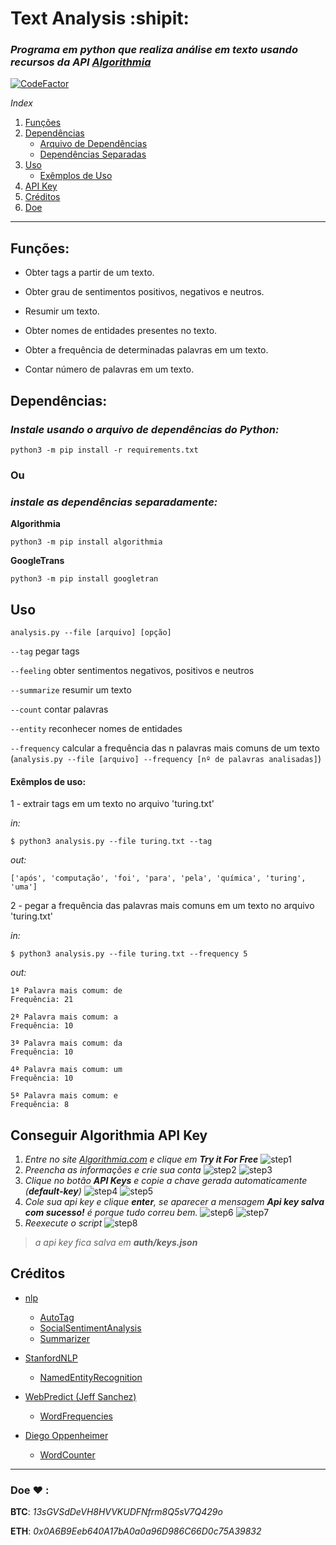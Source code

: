 # Text Analysis :shipit:

### _Programa em python que realiza análise em texto usando recursos da API [Algorithmia](https://algorithmia.com)_

[![CodeFactor](https://www.codefactor.io/repository/github/mateusfg7/textanalysis/badge)](https://www.codefactor.io/repository/github/mateusfg7/textanalysis)

_Index_

1. [Funções](#funções)
2. [Dependências](#dependências)
    - [Arquivo de Dependências](#instale-usando-o-arquivo-de-dependências-do-python)
    - [Dependências Separadas](#instale-as-dependências-separadamente)
3. [Uso](#uso)
    - [Exêmplos de Uso](#exêmplos-de-uso)
4. [API Key](#conseguir-algorithmia-api-key)
5. [Créditos](#créditos)
6. [Doe](#doe-heart-)

---

## Funções:

-   Obter tags a partir de um texto.

-   Obter grau de sentimentos positivos, negativos e neutros.

-   Resumir um texto.

-   Obter nomes de entidades presentes no texto.

-   Obter a frequência de determinadas palavras em um texto.

-   Contar número de palavras em um texto.

## Dependências:

### _Instale usando o arquivo de dependências do Python:_

```
python3 -m pip install -r requirements.txt
```

### **Ou**

### _instale as dependências separadamente:_

**Algorithmia**

```
python3 -m pip install algorithmia
```

**GoogleTrans**

```
python3 -m pip install googletran
```

## Uso

`analysis.py --file [arquivo] [opção]`

`--tag` pegar tags

`--feeling` obter sentimentos negativos, positivos e neutros

`--summarize` resumir um texto

`--count` contar palavras

`--entity` reconhecer nomes de entidades

`--frequency` calcular a frequência das n palavras mais comuns de um texto
(`analysis.py --file [arquivo] --frequency [nº de palavras analisadas]`)

#### Exêmplos de uso:

1 - extrair tags em um texto no arquivo 'turing.txt'

_in:_

```shell
$ python3 analysis.py --file turing.txt --tag
```

_out:_

```shell
['após', 'computação', 'foi', 'para', 'pela', 'química', 'turing', 'uma']
```

2 - pegar a frequência das palavras mais comuns em um texto no arquivo 'turing.txt'

_in:_

```shell
$ python3 analysis.py --file turing.txt --frequency 5
```

_out:_

```shell
1ª Palavra mais comum: de
Frequência: 21

2ª Palavra mais comum: a
Frequência: 10

3ª Palavra mais comum: da
Frequência: 10

4ª Palavra mais comum: um
Frequência: 10

5ª Palavra mais comum: e
Frequência: 8
```

## Conseguir Algorithmia API Key

1. _Entre no site [Algorithmia.com](https://algorithmia.com) e clique em **Try it For Free**_
   ![step1](doc/screenshots/step1.png)
2. _Preencha as informações e crie sua conta_
   ![step2](doc/screenshots/step2.png)
   ![step3](doc/screenshots/step3.png)
3. _Clique no botão **API Keys** e copie a chave gerada automaticamente (**default-key**)_
   ![step4](doc/screenshots/step4.png)
   ![step5](doc/screenshots/step5.png)
4. _Cole sua api key e clique **enter**, se aparecer a mensagem **Api key salva com sucesso!** é porque tudo correu bem._
   ![step6](doc/screenshots/step6.png)
   ![step7](doc/screenshots/step7.png)
5. _Reexecute o script_
   ![step8](doc/screenshots/step8.png)

> _a api key fica salva em **auth/keys.json**_

## Créditos

-   [nlp](https://algorithmia.com/users/nlp)

    -   [AutoTag](https://algorithmia.com/algorithms/nlp/AutoTag)
    -   [SocialSentimentAnalysis](https://algorithmia.com/algorithms/nlp/SocialSentimentAnalysis)
    -   [Summarizer](https://algorithmia.com/algorithms/nlp/Summarizer)

-   [StanfordNLP](https://algorithmia.com/users/StanfordNLP)

    -   [NamedEntityRecognition](https://algorithmia.com/algorithms/StanfordNLP/NamedEntityRecognition)

-   [WebPredict (Jeff Sanchez) ](https://algorithmia.com/algorithms/WebPredict/)

    -   [WordFrequencies](https://algorithmia.com/algorithms/WebPredict/WordFrequencies)

-   [Diego Oppenheimer ](https://algorithmia.com/algorithms/diego)
    -   [WordCounter](https://algorithmia.com/algorithms/diego/WordCounter)

---

### Doe :heart: :

**BTC**: _13sGVSdDeVH8HVVKUDFNfrm8Q5sV7Q429o_

**ETH**: _0x0A6B9Eeb640A17bA0a0a96D986C66D0c75A39832_

